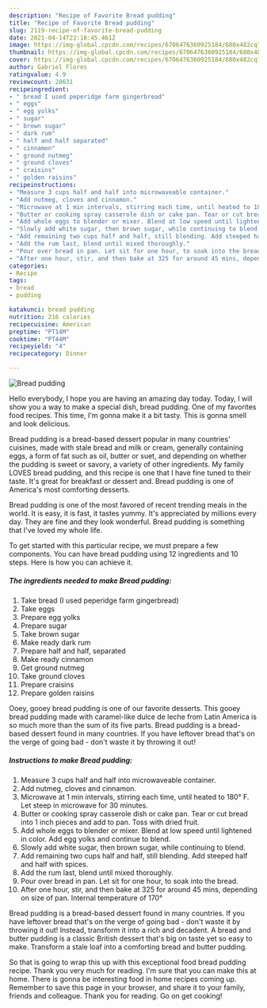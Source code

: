 ```yaml
---
description: "Recipe of Favorite Bread pudding"
title: "Recipe of Favorite Bread pudding"
slug: 2119-recipe-of-favorite-bread-pudding
date: 2021-04-14T22:18:45.461Z
image: https://img-global.cpcdn.com/recipes/6706476360925184/680x482cq70/bread-pudding-recipe-main-photo.jpg
thumbnail: https://img-global.cpcdn.com/recipes/6706476360925184/680x482cq70/bread-pudding-recipe-main-photo.jpg
cover: https://img-global.cpcdn.com/recipes/6706476360925184/680x482cq70/bread-pudding-recipe-main-photo.jpg
author: Gabriel Flores
ratingvalue: 4.9
reviewcount: 20631
recipeingredient:
- " bread I used peperidge farm gingerbread"
- " eggs"
- " egg yolks"
- " sugar"
- " brown sugar"
- " dark rum"
- " half and half separated"
- " cinnamon"
- " ground nutmeg"
- " ground cloves"
- " craisins"
- " golden raisins"
recipeinstructions:
- "Measure 3 cups half and half into microwaveable container."
- "Add nutmeg, cloves and cinnamon."
- "Microwave at 1 min intervals, stirring each time, until heated to 180° F. Let steep in microwave for 30 minutes."
- "Butter or cooking spray casserole dish or cake pan. Tear or cut bread into 1 inch pieces and add to pan. Toss with dried fruit."
- "Add whole eggs to blender or mixer. Blend at low speed until lightened in color. Add egg yolks and continue to blend."
- "Slowly add white sugar, then brown sugar, while continuing to blend."
- "Add remaining two cups half and half, still blending. Add steeped half and half with spices."
- "Add the rum last, blend until mixed thoroughly."
- "Pour over bread in pan. Let sit for one hour, to soak into the bread."
- "After one hour, stir, and then bake at 325 for around 45 mins, depending on size of pan. Internal temperature of 170°"
categories:
- Recipe
tags:
- bread
- pudding

katakunci: bread pudding 
nutrition: 216 calories
recipecuisine: American
preptime: "PT14M"
cooktime: "PT44M"
recipeyield: "4"
recipecategory: Dinner

---
```



![Bread pudding](https://img-global.cpcdn.com/recipes/6706476360925184/680x482cq70/bread-pudding-recipe-main-photo.jpg)

Hello everybody, I hope you are having an amazing day today. Today, I will show you a way to make a special dish, bread pudding. One of my favorites food recipes. This time, I'm gonna make it a bit tasty. This is gonna smell and look delicious.

Bread pudding is a bread-based dessert popular in many countries&#39; cuisines, made with stale bread and milk or cream, generally containing eggs, a form of fat such as oil, butter or suet, and depending on whether the pudding is sweet or savory, a variety of other ingredients. My family LOVES bread pudding, and this recipe is one that I have fine tuned to their taste. It&#39;s great for breakfast or dessert and. Bread pudding is one of America&#39;s most comforting desserts.

Bread pudding is one of the most favored of recent trending meals in the world. It is easy, it is fast, it tastes yummy. It's appreciated by millions every day. They are fine and they look wonderful. Bread pudding is something that I've loved my whole life.


To get started with this particular recipe, we must prepare a few components. You can have bread pudding using 12 ingredients and 10 steps. Here is how you can achieve it.

<!--inarticleads1-->

##### The ingredients needed to make Bread pudding:

1. Take  bread (I used peperidge farm gingerbread)
1. Take  eggs
1. Prepare  egg yolks
1. Prepare  sugar
1. Take  brown sugar
1. Make ready  dark rum
1. Prepare  half and half, separated
1. Make ready  cinnamon
1. Get  ground nutmeg
1. Take  ground cloves
1. Prepare  craisins
1. Prepare  golden raisins


Ooey, gooey bread pudding is one of our favorite desserts. This gooey bread pudding made with caramel-like dulce de leche from Latin America is so much more than the sum of its five parts. Bread pudding is a bread-based dessert found in many countries. If you have leftover bread that&#39;s on the verge of going bad - don&#39;t waste it by throwing it out! 

<!--inarticleads2-->

##### Instructions to make Bread pudding:

1. Measure 3 cups half and half into microwaveable container.
1. Add nutmeg, cloves and cinnamon.
1. Microwave at 1 min intervals, stirring each time, until heated to 180° F. Let steep in microwave for 30 minutes.
1. Butter or cooking spray casserole dish or cake pan. Tear or cut bread into 1 inch pieces and add to pan. Toss with dried fruit.
1. Add whole eggs to blender or mixer. Blend at low speed until lightened in color. Add egg yolks and continue to blend.
1. Slowly add white sugar, then brown sugar, while continuing to blend.
1. Add remaining two cups half and half, still blending. Add steeped half and half with spices.
1. Add the rum last, blend until mixed thoroughly.
1. Pour over bread in pan. Let sit for one hour, to soak into the bread.
1. After one hour, stir, and then bake at 325 for around 45 mins, depending on size of pan. Internal temperature of 170°


Bread pudding is a bread-based dessert found in many countries. If you have leftover bread that&#39;s on the verge of going bad - don&#39;t waste it by throwing it out! Instead, transform it into a rich and decadent. A bread and butter pudding is a classic British dessert that&#39;s big on taste yet so easy to make. Transform a stale loaf into a comforting bread and butter pudding. 

So that is going to wrap this up with this exceptional food bread pudding recipe. Thank you very much for reading. I'm sure that you can make this at home. There is gonna be interesting food in home recipes coming up. Remember to save this page in your browser, and share it to your family, friends and colleague. Thank you for reading. Go on get cooking!
